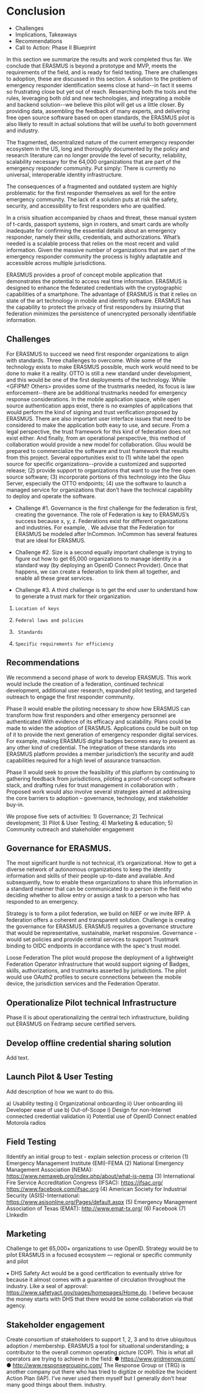 # Conclusion

  *	Challenges
  *	Implications, Takeaways
  *	Recommendations
  *	Call to Action: Phase II Blueprint

In this section we summarize the results and work completed thus far.   We conclude that ERASMUS is beyond a prototype and MVP, meets the requirements of the field, and is ready for field testing.  There are challenges to adoption, these are discussed in this section. A solution to the problem of emergency responder identification seems close at hand--in fact it seems so frustrating close but yet out of reach. Researching both the tools and the rules, leveraging both old and new technologies, and integrating a mobile and backend solution--we believe this pilot will get us a little closer. By providing data, assembling the feedback of many experts, and delivering free open source software based on open standards, the ERASMUS pilot is also likely to result in actual solutions that will be useful to both government and industry.

The fragmented, decentralized nature of the current emergency responder ecosystem in the US, long and thoroughly documented by the policy and research literature can no longer provide the level of security, reliability, scalability necessary for the 64,000 organizations that are part of  the emergency responder community. Put simply: There is currently no universal, interoperable identity infrastructure.

The consequences of a fragmented and outdated system are highly problematic for the first responder themselves as well for the entire emergency community. The lack of a solution puts at risk the safety, security, and accessibility to first responders who are qualified.

In a crisis situation accompanied by chaos and threat, these manual system of t-cards, passport systems, sign in rosters, and smart cards are wholly inadequate for confirming the essential details about an emergency responder, namely their skills, credentials, and authorizations.  What’s needed is a scalable process that relies on the most recent and valid information.  Given the massive number of organizations that are part of the emergency responder community the process is highly adaptable and accessible across multiple jurisdictions.

ERASMUS provides a proof of concept mobile application that demonstrates the potential to access real time information.  ERASMUS is designed to enhance the federated credentials with the cryptographic capabilities of a smartphone. The advantage of ERASMUS is that it relies on state of the art technology in mobile and identity software.  ERASMUS has the capability to protect the privacy of first responders by insuring that federation minimizes the persistence of unencrypted personally identifiable information.


## Challenges

For ERASMUS to succeed we need first responder organizations to align with standards. Three challenges to overcome.  While some of the technology exists to make ERASMUS possible, much work would need to be done to make it a reality. OTTO is still a new standard under development, and this would be one of the first deployments of the technology. While <GFIPM? Others> provides some of the trustmarks needed, its focus is law enforcement--there are be additional trustmarks needed for emergency response considerations. In the mobile application space, while open source authentication apps exist, there is no examples of applications that would perform the kind of signing and trust verification proposed by ERASMUS. There are also important user interface issues that need to be considered to make the application both easy to use, and secure. From a legal perspective, the trust framework for this kind of federation does not exist either. And finally, from an operational perspective, this method of collaboration would provide a new model for collaboration.
Gluu would be prepared to commercialize the software and trust framework that results from this project.  Several opportunities exist to (1) white label the open source for specific organizations--provide a customized and supported release; (2) provide support to organizations that want to use the free open source software; (3) incorporate portions of this technology into the Gluu Server, especially the OTTO endpoints; (4) use the software to launch a managed service for organizations that don’t have the technical capability to deploy and operate the software.

 * Challenge #1.  Governance is the first challenge for the federation is first, creating the governance. The role of Federation is key to ERASMUS’s success because x, y, z.  Federations exist for different organizations and industries. For example, <Mike please categorize>. We advise that the Federation for ERASMUS be modeled after InCommon.  InCommon has several features that are ideal for ERASMUS.

 * Challenge #2.  Size is a second equally important challenge is trying to figure out how to get 65,000 organizations to manage identity in a standard way (by deploying an OpenID Connect Provider). Once that happens, we can create a federation to link them all together, and enable all these great services.

 * Challenge #3.  A third challenge is to get the end user to understand how to generate a trust mark for their organization.
  1.     Location of keys
  2.     Federal laws and policies
  3.      Standards
  4.     Specific requirements for efficiency

## Recommendations

We recommend a second phase of work to develop ERASMUS. This work would include the creation of a federation, continued technical development, additional user research, expanded pilot testing, and targeted outreach to engage the first responder community.  

Phase II would enable the piloting necessary to show how ERASMUS can transform how first responders and other emergency personnel are authenticated With evidence of its efficacy and scalability. Plans could be made to widen the adoption of ERASMUS. Applications could be built on top of it to provide the next generation of emergency responder digital services. For example, making ERASMUS digital badges becomes easy to present as any other kind of credential. The integration of these standards into ERASMUS platform provides a member jurisdiction’s the security and audit capabilities required for a high level of assurance transaction.

Phase II would seek to prove the feasibility of this platform by continuing to gathering feedback from jurisdictions, piloting a proof-of-concept software stack, and drafting rules for trust management in collaboration with <organizations you propose partnerships>.  Proposed work would also involve several strategies aimed at addressing the core barriers to adoption – governance, technology, and stakeholder buy-in.  

We propose five sets of activities: 1) Governance; 2) Technical development; 3) Pilot & User Testing; 4) Marketing & education; 5) Community outreach and stakeholder engagement

## Governance for ERASMUS.  

The most significant hurdle is not technical, it’s organizational. How to get a diverse network of autonomous organizations to keep the identity information and skills of their people up-to-date and available. And subsequently, how to enable these organizations to share this information in a standard manner that can be communicated to a person in the field who deciding whether to allow entry or assign a task to a person who has responded to an emergency.

Strategy is to form a pilot federation, we build on NIEF or we invite RFP.  A federation offers a coherent and transparent solution. Challenge is creating the governance for ERASMUS.   ERASMUS requires a governance structure that would be representative, sustainable, market responsive.  Governance - would set policies and provide central services to support Trustmark binding to OIDC endpoints in accordance with the spec's trust model.  

Loose Federation The pilot would propose the deployment of a lightweight Federation Operator infrastructure that would support signing of Badges, skills, authorizations, and trustmarks asserted by jurisdictions. The pilot would use OAuth2 profiles to secure connections between the mobile device, the jurisdiction services and the Federation Operator.

## Operationalize Pilot technical Infrastructure
Phase II is about operationalizing the central tech infrastructure, building out ERASMUS on Fedramp secure certified servers.

## Develop offline credential sharing solution
Add text.

## Launch Pilot & User Testing
Add description of how we want to do this.

a)	Usability testing
i)	Organizational onboarding
ii)	User onboarding
iii)	Developer ease of use
b)	Out-of-Scope
i)	Design for non-Internet connected credential validation
ii)	Potential use of OpenID Connect enabled Motorola radios

##  Field Testing
IIdentify an initial group to test - explain selection process or criterion
(1)	Emergency Management Institute (EMI)-FEMA
(2)	National Emergency Management Association (NEMA): https://www.nemaweb.org/index.php/about/what-is-nema
(3)	International Fire Service Accreditation Congress (IFSAC): https://ifsac.org/  https://www.facebook.com/ifsac.org
(4)	American Society for Industrial Security (ASIS)-International: https://www.asisonline.org/Pages/default.aspx
(5)	Emergency Management Association of Texas (EMAT): http://www.emat-tx.org/
(6)	Facebook
(7)	LInkedIn

## Marketing
Challenge to get 65,000+ organizations to use OpenID. Strategy would be to pilot ERASMUS in a focused ecosystem — regional or specific community and pilot

▪	DHS Safety Act would be a good certification to eventually strive for because it almost comes with a guarantee of circulation throughout the industry.  Like a seal of approval: https://www.safetyact.gov/pages/homepages/Home.do.  I believe because the money starts with DHS that there would be some collaboration via that agency.

## Stakeholder engagement
Create consortium of stakeholders to support 1, 2, 3 and to drive ubiquitous adoption / membership. ERASMUS a tool for situational understanding; a contributor to the overall common operating picture (COP).  This is what all operators are trying to achieve in the field:
●	https://www.gridmenow.com/
●	http://www.responsegroupinc.com/  The Response Group or (TRG) is another company out there who has tried to digitize or mobilize the Incident Action Plan (IAP).  I’ve never used them myself but I generally don’t hear many good things about them.
industry.
